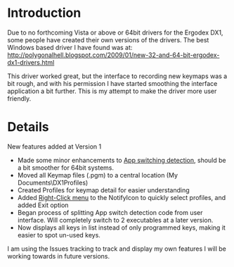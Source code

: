# Introduction #

Due to no forthcoming Vista or above or 64bit drivers for the Ergodex DX1, some people have created their own versions of the drivers.  The best Windows based driver I have found was at: http://polygonalhell.blogspot.com/2009/01/new-32-and-64-bit-ergodex-dx1-drivers.html

This driver worked great, but the interface to recording new keymaps was a bit rough, and with his permission I have started smoothing the interface application a bit further.  This is my attempt to make the driver more user friendly.


# Details #

New features added at Version 1
  * Made some minor enhancements to [App switching detection](switching.md), should be a bit smoother for 64bit systems.
  * Moved all Keymap files (.pgm) to a central location (My Documents\DX1Profiles)
  * Created Profiles for keymap detail for easier understanding
  * Added [Right-Click menu](QuickMenu.md) to the NotifyIcon to quickly select profiles, and added Exit option
  * Began process of splitting App switch detection code from user interface.  Will completely switch to 2 executables at a later version.
  * Now displays all keys in list instead of only programmed keys, making it easier to spot un-used keys.

I am using the Issues tracking to track and display my own features I will be working towards in future versions.